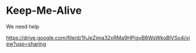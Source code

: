 # Keep-Me-Alive
We need help

https://drive.google.com/file/d/1hJeZjma32xRMa9HPigvB8WsWkoBlVSo4/view?usp=sharing
